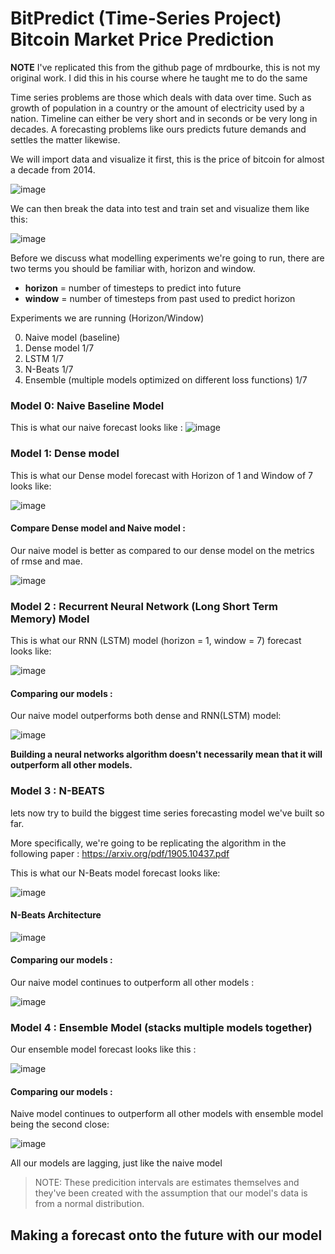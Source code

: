 # BitPredict (Time-Series Project) Bitcoin Market Price Prediction

**NOTE** I've replicated this from the github page of mrdbourke, this is not my original work. I did this in his course where he taught me to do the same


Time series problems are those which deals with data over time. Such as growth of population in a country or the amount of electricity used by a nation. Timeline can either be very short and in seconds or be very long in decades. A forecasting problems like ours predicts future demands and settles the matter likewise.




We will import data and visualize it first, this is the price of bitcoin for almost a decade from 2014.

![image](https://user-images.githubusercontent.com/86077149/148679998-027326d6-2983-4a15-a661-daf4f55f9c0b.png)


We can then break the data into test and train set and visualize them like this:

![image](https://user-images.githubusercontent.com/86077149/148680118-e6e17bf8-6e9d-4736-a779-f5ca6d3dd8f9.png)

Before we discuss what modelling experiments we're going to run, there are two terms you should be familiar with, horizon and window.

* **horizon** = number of timesteps to predict into future
* **window** = number of timesteps from past used to predict horizon

Experiments we are running (Horizon/Window)

0. Naive model (baseline)
1. Dense model 1/7
2. LSTM 1/7
3. N-Beats 1/7
4. Ensemble (multiple models optimized on different loss functions) 1/7

### Model 0: Naive Baseline Model

This is what our naive forecast looks like :
![image](https://user-images.githubusercontent.com/86077149/148680372-c2d037a0-16a9-46f3-b0b0-21612be70ba4.png)

### Model 1: Dense model 

This is what our Dense model forecast with Horizon of 1 and Window of  7 looks like:

![image](https://user-images.githubusercontent.com/86077149/148680657-0fab6dca-1028-4e16-b774-71b74f262287.png)

#### Compare Dense model and Naive model :

Our naive model is better as compared to our dense model on the metrics of rmse and mae.

![image](https://user-images.githubusercontent.com/86077149/148681087-f88ef81f-eb20-40be-9869-5be7ad5e2ae1.png)

### Model 2 : Recurrent Neural Network (Long Short Term Memory) Model

This is what our RNN (LSTM) model (horizon = 1, window = 7) forecast looks like:

![image](https://user-images.githubusercontent.com/86077149/148681227-451fe2a9-878d-4fe6-a063-36e2ddfa9f05.png)


#### Comparing our models :

Our naive model outperforms both dense and RNN(LSTM) model:

![image](https://user-images.githubusercontent.com/86077149/148681135-e06175bd-8082-4f74-906c-04875d8455b3.png)


**Building a neural networks algorithm doesn't necessarily mean that it will outperform all other models.**

### Model 3 : N-BEATS 

lets now try to build the biggest time series forecasting model we've built so far.

More specifically, we're going to be replicating the algorithm in the following paper : https://arxiv.org/pdf/1905.10437.pdf

This is what our N-Beats model forecast looks like: 

![image](https://user-images.githubusercontent.com/86077149/148682279-8e338960-80f8-4742-a5b0-ebf527937c4b.png)


#### N-Beats Architecture 

![image](https://user-images.githubusercontent.com/86077149/148681631-5854767d-5e9e-4c0f-8af7-c2c687791d36.png)

#### Comparing our models :

Our naive model continues to outperform all other models :

![image](https://user-images.githubusercontent.com/86077149/148682286-022f6d17-b73d-45bb-bcdd-42d9e44f2791.png)



### Model 4 : Ensemble Model (stacks multiple models together)

Our ensemble model forecast looks like this :

![image](https://user-images.githubusercontent.com/86077149/148682618-ab6a7029-4a82-4df8-996f-0c591b242ad5.png)


#### Comparing our models :

Naive model continues to outperform all other models with ensemble model being the second close:

![image](https://user-images.githubusercontent.com/86077149/148682624-390afd5e-c0d0-44f8-aca1-12446c034912.png)


All our models are lagging, just like the naive model

> NOTE: These predicition intervals are estimates themselves and they've been created with the assumption that our model's data is from a normal distribution.


## Making a forecast onto the future with our model 





